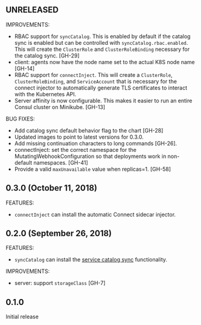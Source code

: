 ## UNRELEASED

IMPROVEMENTS:

  * RBAC support for `syncCatalog`. This is enabled by default if the catalog
    sync is enabled but can be controlled with `syncCatalog.rbac.enabled`.
    This will create the `ClusterRole` and `ClusterRoleBinding` necessary
    for the catalog sync. [GH-29]
  * client: agents now have the node name set to the actual K8S node name [GH-14]
  * RBAC support for `connectInject`. This will create a `ClusterRole`, `ClusterRoleBinding`,
    and `ServiceAccount` that is necessary for the connect injector to automatically generate
    TLS certificates to interact with the Kubernetes API.
  * Server affinity is now configurable. This makes it easier to run an entire
    Consul cluster on Minikube. [GH-13]

BUG FIXES:

  * Add catalog sync default behavior flag to the chart [GH-28]
  * Updated images to point to latest versions for 0.3.0.
  * Add missing continuation characters to long commands [GH-26].
  * connectInject: set the correct namespace for the MutatingWebhookConfiguration
    so that deployments work in non-default namespaces. [GH-41]
  * Provide a valid `maxUnavailable` value when replicas=1. [GH-58]

## 0.3.0 (October 11, 2018)

FEATURES:

  * `connectInject` can install the automatic Connect sidecar injector.

## 0.2.0 (September 26, 2018)

FEATURES:

  * `syncCatalog` can install the [service catalog sync](https://www.hashicorp.com/blog/consul-and-kubernetes-service-catalog-sync)
    functionality.

IMPROVEMENTS:

  * server: support `storageClass` [GH-7]

## 0.1.0

Initial release
